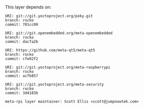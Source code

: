 This layer depends on:

    URI: git://git.yoctoproject.org/poky.git
    branch: rocko
    commit: 701cc00

    URI: git://git.openembedded.org/meta-openembedded
    branch: rocko
    commit: dacfa2b

    URI: https://github.com/meta-qt5/meta-qt5
    branch: rocko
    commit: cfe02f2

    URI: git://git.yoctoproject.org/meta-raspberrypi 
    branch: rocko
    commit: acfb857

    URI: git://git.yoctoproject.org/meta-security
    branch: rocko
    commit: 3d4183b

    meta-rpi layer maintainer: Scott Ellis <scott@jumpnowtek.com>

